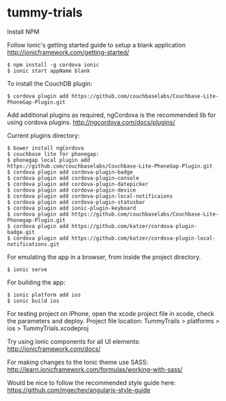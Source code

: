 # tummy-trials

Install NPM 

Follow Ionic's getting started guide to setup a blank application http://ionicframework.com/getting-started/

    $ npm install -g cordova ionic
    $ ionic start appName blank

To install the CouchDB plugin:

    $ cordova plugin add https://github.com/couchbaselabs/Couchbase-Lite-PhoneGap-Plugin.git
    
Add additional plugins as required, ngCordova is the recommended lib for using cordova plugins. http://ngcordova.com/docs/plugins/ 

Current plugins directory: 

    $ bower install ngCordova
    $ couchbase lite for phonegap:
    $ phonegap local plugin add https://github.com/couchbaselabs/Couchbase-Lite-PhoneGap-Plugin.git
    $ cordova plugin add cordova-plugin-badge
    $ cordova plugin add cordova-plugin-console
    $ cordova plugin add cordova-plugin-datepicker
    $ cordova plugin add cordova-plugin-device
    $ cordova plugin add cordova-plugin-local-notificaions
    $ cordova plugin add cordova-plugin-statusbar
    $ cordova plugin add ionic-plugin-keyboard
    $ cordova plugin add https://github.com/couchbaselabs/Couchbase-Lite-Phonegap-Plugin.git
    $ cordova plugin add https://github.com/katzer/cordova-plugin-badge.git
    $ cordova plugin add https://github.com/katzer/cordova-plugin-local-notifications.git

For emulating the app in a browser, from inside the project directory.

    $ ionic serve

For building the app:

    $ ionic platform add ios
    $ ionic build ios

For testing project on iPhone, open the xcode project file in xcode, check the parameters and deploy.
Project file location: TummyTrails > platforms > ios > TummyTrials.xcodeproj

Try using Ionic components for all UI elements: http://ionicframework.com/docs/

For making changes to the Ionic theme use SASS: http://learn.ionicframework.com/formulas/working-with-sass/

Would be nice to follow the recommended style guide here: https://github.com/mgechev/angularjs-style-guide
